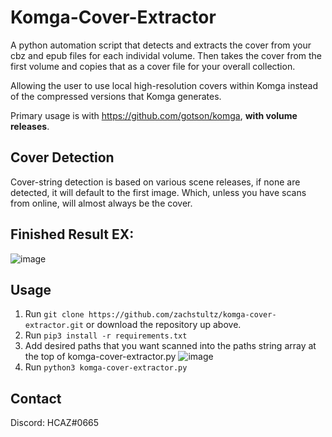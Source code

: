 # Komga-Cover-Extractor
A python automation script that detects and extracts the cover from your cbz and epub files for each individal volume. 
Then takes the cover from the first volume and copies that as a cover file for your overall collection.

Allowing the user to use local high-resolution covers within Komga instead of the compressed versions that Komga generates.

Primary usage is with https://github.com/gotson/komga, **with volume releases**.

## Cover Detection
Cover-string detection is based on various scene releases, if none are detected, it will default to the first image. Which, unless you have scans from online, will almost always be the cover.

## Finished Result EX:
![image](https://user-images.githubusercontent.com/8385256/152403016-90660098-0b04-4178-babd-87e56ff1b390.png)

## Usage
1. Run ```git clone https://github.com/zachstultz/komga-cover-extractor.git``` or download the repository up above.
2. Run ```pip3 install -r requirements.txt```
3. Add desired paths that you want scanned into the paths string array at the top of komga-cover-extractor.py
![image](https://user-images.githubusercontent.com/8385256/152403252-8799fe4c-a5b0-4296-9d13-43728a060491.png)
5. Run ```python3 komga-cover-extractor.py```

## Contact
Discord: HCAZ#0665
